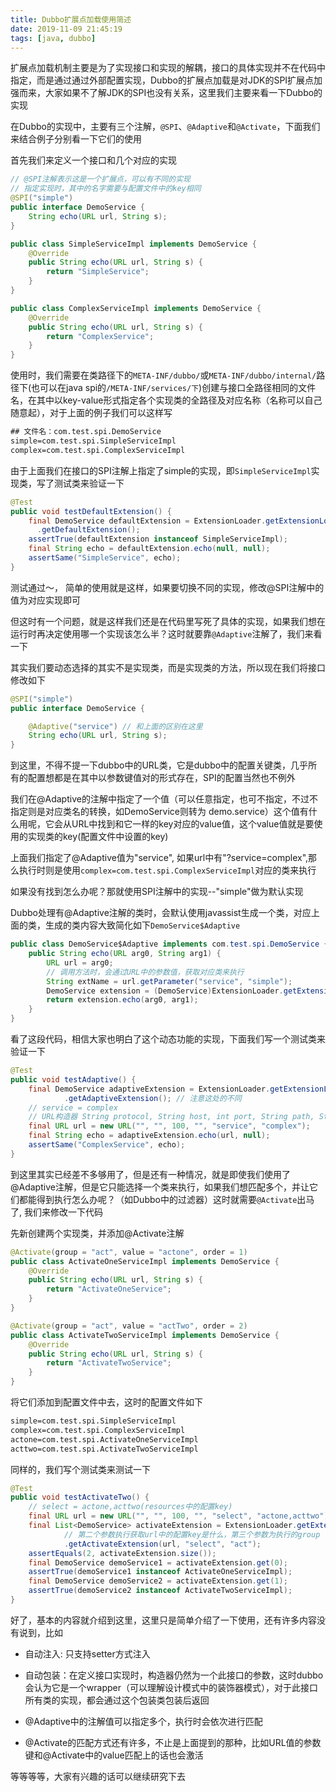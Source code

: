 ```yaml
---
title: Dubbo扩展点加载使用简述
date: 2019-11-09 21:45:19
tags: [java, dubbo]
---
```


扩展点加载机制主要是为了实现接口和实现的解耦，接口的具体实现并不在代码中指定，而是通过通过外部配置实现，Dubbo的扩展点加载是对JDK的SPI扩展点加强而来，大家如果不了解JDK的SPI也没有关系，这里我们主要来看一下Dubbo的实现

在Dubbo的实现中，主要有三个注解，`@SPI`、`@Adaptive`和`@Activate`，下面我们来结合例子分别看一下它们的使用

<!-- more -->

首先我们来定义一个接口和几个对应的实现

```java
// @SPI注解表示这是一个扩展点，可以有不同的实现
// 指定实现时，其中的名字需要与配置文件中的key相同
@SPI("simple")
public interface DemoService {
    String echo(URL url, String s);
}
```

```java
public class SimpleServiceImpl implements DemoService {
    @Override
    public String echo(URL url, String s) {
        return "SimpleService";
    }
}
```

```java
public class ComplexServiceImpl implements DemoService {
    @Override
    public String echo(URL url, String s) {
        return "ComplexService";
    }
}
```

使用时，我们需要在类路径下的`META-INF/dubbo/`或`META-INF/dubbo/internal/`路径下(也可以在java spi的`/META-INF/services/下`)创建与接口全路径相同的文件名，在其中以key-value形式指定各个实现类的全路径及对应名称（名称可以自己随意起），对于上面的例子我们可以这样写

```txt
## 文件名：com.test.spi.DemoService
simple=com.test.spi.SimpleServiceImpl
complex=com.test.spi.ComplexServiceImpl
```

由于上面我们在接口的SPI注解上指定了simple的实现，即`SimpleServiceImpl`实现类，写了测试类来验证一下

```java
@Test
public void testDefaultExtension() {
    final DemoService defaultExtension = ExtensionLoader.getExtensionLoader(DemoService.class)
      .getDefaultExtension();
    assertTrue(defaultExtension instanceof SimpleServiceImpl);
    final String echo = defaultExtension.echo(null, null);
    assertSame("SimpleService", echo);
}
```

测试通过～， 简单的使用就是这样，如果要切换不同的实现，修改@SPI注解中的值为对应实现即可



但这时有一个问题，就是这样我们还是在代码里写死了具体的实现，如果我们想在运行时再决定使用哪一个实现该怎么半？这时就要靠`@Adaptive`注解了，我们来看一下

其实我们要动态选择的其实不是实现类，而是实现类的方法，所以现在我们将接口修改如下

```java
@SPI("simple")
public interface DemoService {

    @Adaptive("service") // 和上面的区别在这里
    String echo(URL url, String s);
}
```

到这里，不得不提一下dubbo中的URL类，它是dubbo中的配置关键类，几乎所有的配置想都是在其中以参数键值对的形式存在，SPI的配置当然也不例外

我们在@Adaptive的注解中指定了一个值（可以任意指定，也可不指定，不过不指定则是对应类名的转换，如DemoService则转为 demo.service）这个值有什么用呢，它会从URL中找到和它一样的key对应的value值，这个value值就是要使用的实现类的key(配置文件中设置的key)

上面我们指定了@Adaptive值为"service", 如果url中有"?service=complex",那么执行时则是使用`complex=com.test.spi.ComplexServiceImpl`对应的类来执行

如果没有找到怎么办呢？那就使用SPI注解中的实现--"simple"做为默认实现

Dubbo处理有@Adaptive注解的类时，会默认使用javassist生成一个类，对应上面的类，生成的类内容大致简化如下`DemoService$Adaptive`

```java
public class DemoService$Adaptive implements com.test.spi.DemoService {
    public String echo(URL arg0, String arg1) {
        URL url = arg0;
        // 调用方法时，会通过URL中的参数值，获取对应类来执行
        String extName = url.getParameter("service", "simple");
        DemoService extension = (DemoService)ExtensionLoader.getExtensionLoader(DemoService.class).getExtension(extName);
        return extension.echo(arg0, arg1);
    }
}
```

看了这段代码，相信大家也明白了这个动态功能的实现，下面我们写一个测试类来验证一下

```java
@Test
public void testAdaptive() {
    final DemoService adaptiveExtension = ExtensionLoader.getExtensionLoader(DemoService.class)
            .getAdaptiveExtension(); // 注意这处的不同
    // service = complex
    // URL构造器 String protocol, String host, int port, String path, String... pairs
    final URL url = new URL("", "", 100, "", "service", "complex");
    final String echo = adaptiveExtension.echo(url, null);
    assertSame("ComplexService", echo);
}
```



到这里其实已经差不多够用了，但是还有一种情况，就是即使我们使用了@Adaptive注解，但是它只能选择一个类来执行，如果我们想匹配多个，并让它们都能得到执行怎么办呢？（如Dubbo中的过滤器）这时就需要`@Activate`出马了, 我们来修改一下代码

先新创建两个实现类，并添加@Activate注解

```java
@Activate(group = "act", value = "actone", order = 1)
public class ActivateOneServiceImpl implements DemoService {
    @Override
    public String echo(URL url, String s) {
        return "ActivateOneService";
    }
}
```

```java
@Activate(group = "act", value = "actTwo", order = 2)
public class ActivateTwoServiceImpl implements DemoService {
    @Override
    public String echo(URL url, String s) {
        return "ActivateTwoService";
    }
}
```

将它们添加到配置文件中去，这时的配置文件如下

```txt
simple=com.test.spi.SimpleServiceImpl
complex=com.test.spi.ComplexServiceImpl
actone=com.test.spi.ActivateOneServiceImpl
acttwo=com.test.spi.ActivateTwoServiceImpl
```

同样的，我们写个测试类来测试一下

```java
@Test
public void testActivateTwo() {
    // select = actone,acttwo(resources中的配置key)
    final URL url = new URL("", "", 100, "", "select", "actone,acttwo");
    final List<DemoService> activateExtension = ExtensionLoader.getExtensionLoader(DemoService.class)
            // 第二个参数执行获取url中的配置key是什么，第三个参数为执行的group
            .getActivateExtension(url, "select", "act");
    assertEquals(2, activateExtension.size());
    final DemoService demoService1 = activateExtension.get(0);
    assertTrue(demoService1 instanceof ActivateOneServiceImpl);
    final DemoService demoService2 = activateExtension.get(1);
    assertTrue(demoService2 instanceof ActivateTwoServiceImpl);
}
```



好了，基本的内容就介绍到这里，这里只是简单介绍了一下使用，还有许多内容没有说到，比如

- 自动注入: 只支持setter方式注入

- 自动包装：在定义接口实现时，构造器仍然为一个此接口的参数，这时dubbo会认为它是一个wrapper（可以理解设计模式中的装饰器模式），对于此接口所有类的实现，都会通过这个包装类包装后返回

- @Adaptive中的注解值可以指定多个，执行时会依次进行匹配

- @Activate的匹配方式还有许多，不止是上面提到的那种，比如URL值的参数键和@Activate中的value匹配上的话也会激活

等等等等，大家有兴趣的话可以继续研究下去